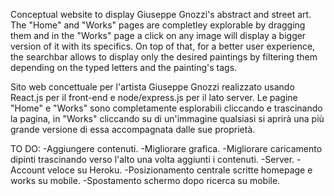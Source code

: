 Conceptual website to display Giuseppe Gnozzi's abstract and street art.
The "Home" and "Works" pages are completley explorable by dragging them and in the "Works" page a click on any image will display a bigger version of it with its specifics. On top of that, for a better user experience, the searchbar allows to display only the desired paintings by filtering them depending on the typed letters and the painting's tags.

Sito web concettuale per l'artista Giuseppe Gnozzi realizzato usando React.js per il front-end e node/express.js per il lato server. Le pagine "Home" e "Works" sono completamente esplorabili cliccando e trascinando la pagina, in "Works" cliccando su di un'immagine qualsiasi si aprirà una più grande versione di essa accompagnata dalle sue proprietà.

TO DO:
-Aggiungere contenuti.
-Migliorare grafica.
-Migliorare caricamento dipinti trascinando verso l'alto una volta aggiunti i contenuti.
-Server.
-Account veloce su Heroku.
-Posizionamento centrale scritte homepage e works su mobile.
-Spostamento schermo dopo ricerca su mobile.
